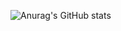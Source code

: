 
![Anurag's GitHub stats](https://github-readme-stats.vercel.app/api?username=mojtabamansori&show_icons=true&bg_color=00000000)


